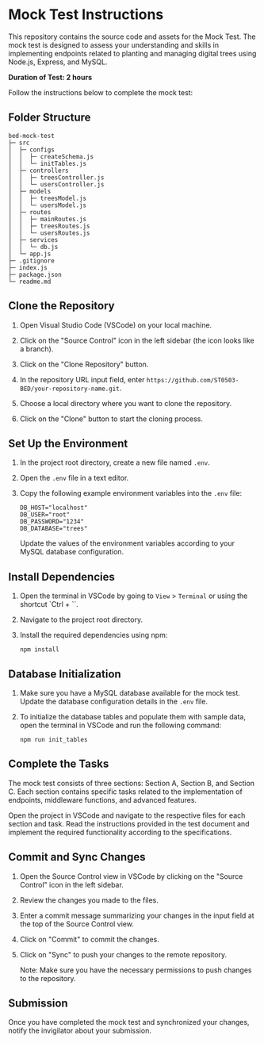 # Mock Test Instructions

This repository contains the source code and assets for the Mock Test. The mock test is designed to assess your understanding and skills in implementing endpoints related to planting and managing digital trees using Node.js, Express, and MySQL.

**Duration of Test: 2 hours**

Follow the instructions below to complete the mock test:

## Folder Structure
```
bed-mock-test             
├─ src                       
│  ├─ configs                
│  │  ├─ createSchema.js     
│  │  └─ initTables.js       
│  ├─ controllers            
│  │  ├─ treesController.js  
│  │  └─ usersController.js  
│  ├─ models                 
│  │  ├─ treesModel.js       
│  │  └─ usersModel.js       
│  ├─ routes                 
│  │  ├─ mainRoutes.js       
│  │  ├─ treesRoutes.js      
│  │  └─ usersRoutes.js      
│  ├─ services               
│  │  └─ db.js               
│  └─ app.js   
├─ .gitignore                 
├─ index.js                  
├─ package.json              
└─ readme.md                 
```

## Clone the Repository

1. Open Visual Studio Code (VSCode) on your local machine.

2. Click on the "Source Control" icon in the left sidebar (the icon looks like a branch).

3. Click on the "Clone Repository" button.

4. In the repository URL input field, enter `https://github.com/ST0503-BED/your-repository-name.git`.

5. Choose a local directory where you want to clone the repository.

6. Click on the "Clone" button to start the cloning process.

## Set Up the Environment

1. In the project root directory, create a new file named `.env`.

2. Open the `.env` file in a text editor.

3. Copy the following example environment variables into the `.env` file:

   ```plaintext
   DB_HOST="localhost"
   DB_USER="root"
   DB_PASSWORD="1234"
   DB_DATABASE="trees"
   ```

   Update the values of the environment variables according to your MySQL database configuration.

## Install Dependencies

1. Open the terminal in VSCode by going to `View` > `Terminal` or using the shortcut `Ctrl + ``.

2. Navigate to the project root directory.

3. Install the required dependencies using npm:

   ```
   npm install
   ```

## Database Initialization

1. Make sure you have a MySQL database available for the mock test. Update the database configuration details in the `.env` file.

2. To initialize the database tables and populate them with sample data, open the terminal in VSCode and run the following command:

   ```
   npm run init_tables
   ```

## Complete the Tasks

The mock test consists of three sections: Section A, Section B, and Section C. Each section contains specific tasks related to the implementation of endpoints, middleware functions, and advanced features.

Open the project in VSCode and navigate to the respective files for each section and task. Read the instructions provided in the test document and implement the required functionality according to the specifications.

## Commit and Sync Changes

1. Open the Source Control view in VSCode by clicking on the "Source Control" icon in the left sidebar.

2. Review the changes you made to the files.

3. Enter a commit message summarizing your changes in the input field at the top of the Source Control view.

4. Click on "Commit" to commit the changes.

5. Click on "Sync" to push your changes to the remote repository.

   Note: Make sure you have the necessary permissions to push changes to the repository.

## Submission

Once you have completed the mock test and synchronized your changes, notify the invigilator about your submission.